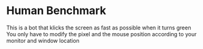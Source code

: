 # Human Benchmark  
This is a bot that klicks the screen as fast as possible when it turns green  
You only have to modify the pixel and the mouse position according to your monitor and window location  